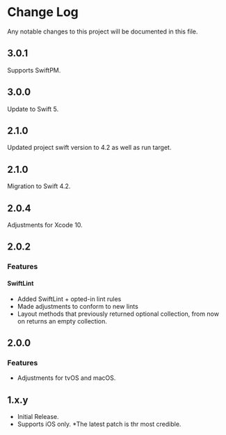 # Change Log
Any notable changes to this project will be documented in this file.

## 3.0.1
Supports SwiftPM.

## 3.0.0

Update to Swift 5. 

## 2.1.0

Updated project swift version to 4.2 as well as run target.

## 2.1.0

Migration to Swift 4.2.

## 2.0.4

Adjustments for Xcode 10.

## 2.0.2

### Features

#### SwiftLint
* Added SwiftLint + opted-in lint rules
* Made adjustments to conform to new lints
* Layout methods that previously returned optional collection, from now on returns an empty collection.

## 2.0.0

### Features
* Adjustments for tvOS and macOS.

## 1.x.y

* Initial Release. 
* Supports iOS only. 
*The latest patch is thr most credible.
